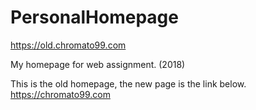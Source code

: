 # PersonalHomepage

https://old.chromato99.com

My homepage for web assignment. (2018)

This is the old homepage, the new page is the link below.<br>
https://chromato99.com
